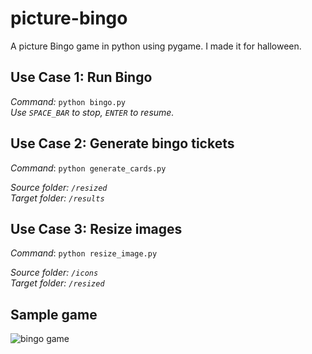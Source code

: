 # picture-bingo
A picture Bingo game in python using pygame. I made it for halloween. 

## Use Case 1: Run Bingo

*Command:* `python bingo.py`  
_Use `SPACE_BAR` to stop, `ENTER` to resume._

## Use Case 2: Generate bingo tickets

*Command*: `python generate_cards.py`

_Source folder: `/resized`_  
_Target folder: `/results`_

## Use Case 3: Resize images

*Command*: `python resize_image.py`

_Source folder: `/icons`_  
_Target folder: `/resized`_

## Sample game

![bingo game](./content/bingo.gif)

